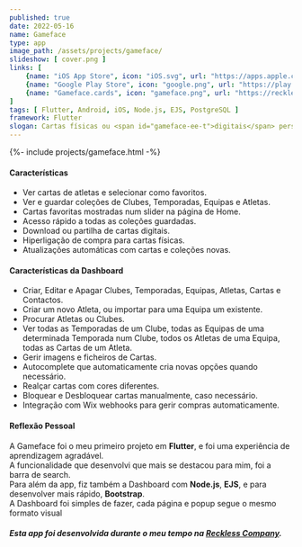 ```yaml
---
published: true
date: 2022-05-16
name: Gameface
type: app
image_path: /assets/projects/gameface/
slideshow: [ cover.png ]
links: [
    {name: "iOS App Store", icon: "iOS.svg", url: "https://apps.apple.com/ae/app/gameface-cards/id1611587408"},
    {name: "Google Play Store", icon: "google.png", url: "https://play.google.com/store/apps/details?id=com.recklesscompany.gameface"},
    {name: "Gameface.cards", icon: "gameface.png", url: "https://recklesscomp.wixsite.com/gameface"},
]
tags: [ Flutter, Android, iOS, Node.js, EJS, PostgreSQL ]
framework: Flutter
slogan: Cartas físicas ou <span id="gameface-ee-t">digitais</span> personalizadas disponíveis para atletas por todo o mundo!
---
```

{%- include projects/gameface.html -%}

#### Características

- Ver cartas de atletas e selecionar como favoritos.
- Ver e guardar coleções de Clubes, Temporadas, Equipas e Atletas.
- Cartas favoritas mostradas num slider na página de Home.
- Acesso rápido a todas as coleções guardadas.
- Download ou partilha de cartas digitais.
- Hiperligação de compra para cartas físicas.
- Atualizações automáticas com cartas e coleções novas.

#### Características da Dashboard

- Criar, Editar e Apagar Clubes, Temporadas, Equipas, Atletas, Cartas e Contactos.
- Criar um novo Atleta, ou importar para uma Equipa um existente.
- Procurar Atletas ou Clubes.
- Ver todas as Temporadas de um Clube, todas as Equipas de uma determinada Temporada num Clube, todos os Atletas de uma Equipa, todas as Cartas de um Atleta.
- Gerir imagens e ficheiros de Cartas.
- Autocomplete que automaticamente cria novas opções quando necessário.
- Realçar cartas com cores diferentes.
- Bloquear e Desbloquear cartas manualmente, caso necessário.
- Integração com Wix webhooks para gerir compras automaticamente.

#### Reflexão Pessoal

A Gameface foi o meu primeiro projeto em **Flutter**, e foi uma experiência de aprendizagem agradável.   
A funcionalidade que desenvolvi que mais se destacou para mim, foi a barra de search.   
Para além da app, fiz também a Dashboard com **Node.js**, **EJS**, e para desenvolver mais rápido, **Bootstrap**.   
A Dashboard foi simples de fazer, cada página e popup segue o mesmo formato visual

##### Esta app foi desenvolvida durante o meu tempo na [Reckless Company](https://www.recklesscompany.com).